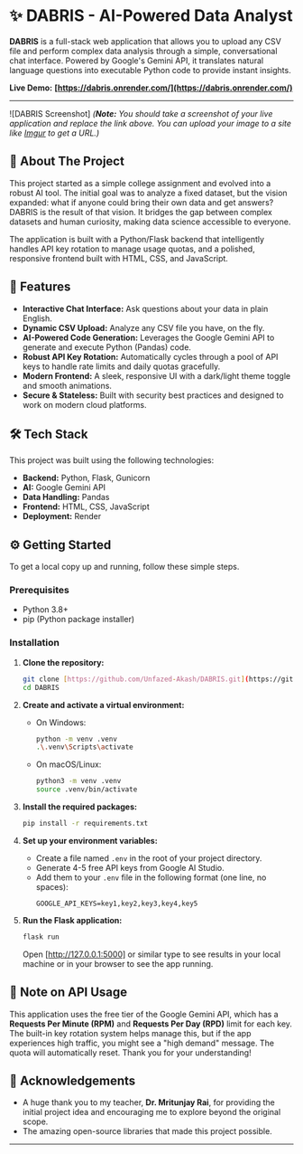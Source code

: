 # ✨ DABRIS - AI-Powered Data Analyst

**DABRIS** is a full-stack web application that allows you to upload any CSV file and perform complex data analysis through a simple, conversational chat interface. Powered by Google's Gemini API, it translates natural language questions into executable Python code to provide instant insights.

**Live Demo:** **[https://dabris.onrender.com/](https://dabris.onrender.com/)**

---

![DABRIS Screenshot]
*(**Note:** You should take a screenshot of your live application and replace the link above. You can upload your image to a site like [Imgur](https://imgur.com/upload) to get a URL.)*

## 🚀 About The Project

This project started as a simple college assignment and evolved into a robust AI tool. The initial goal was to analyze a fixed dataset, but the vision expanded: what if anyone could bring their own data and get answers? DABRIS is the result of that vision. It bridges the gap between complex datasets and human curiosity, making data science accessible to everyone.

The application is built with a Python/Flask backend that intelligently handles API key rotation to manage usage quotas, and a polished, responsive frontend built with HTML, CSS, and JavaScript.

## 🌟 Features

* **Interactive Chat Interface:** Ask questions about your data in plain English.
* **Dynamic CSV Upload:** Analyze any CSV file you have, on the fly.
* **AI-Powered Code Generation:** Leverages the Google Gemini API to generate and execute Python (Pandas) code.
* **Robust API Key Rotation:** Automatically cycles through a pool of API keys to handle rate limits and daily quotas gracefully.
* **Modern Frontend:** A sleek, responsive UI with a dark/light theme toggle and smooth animations.
* **Secure & Stateless:** Built with security best practices and designed to work on modern cloud platforms.

## 🛠️ Tech Stack

This project was built using the following technologies:

* **Backend:** Python, Flask, Gunicorn
* **AI:** Google Gemini API
* **Data Handling:** Pandas
* **Frontend:** HTML, CSS, JavaScript
* **Deployment:** Render

## ⚙️ Getting Started

To get a local copy up and running, follow these simple steps.

### Prerequisites

* Python 3.8+
* pip (Python package installer)

### Installation

1.  **Clone the repository:**
    ```sh
    git clone [https://github.com/Unfazed-Akash/DABRIS.git](https://github.com/Unfazed-Akash/DABRIS.git)
    cd DABRIS
    ```

2.  **Create and activate a virtual environment:**
    * On Windows:
        ```sh
        python -m venv .venv
        .\.venv\Scripts\activate
        ```
    * On macOS/Linux:
        ```sh
        python3 -m venv .venv
        source .venv/bin/activate
        ```

3.  **Install the required packages:**
    ```sh
    pip install -r requirements.txt
    ```

4.  **Set up your environment variables:**
    * Create a file named `.env` in the root of your project directory.
    * Generate 4-5 free API keys from Google AI Studio.
    * Add them to your `.env` file in the following format (one line, no spaces):
        ```
        GOOGLE_API_KEYS=key1,key2,key3,key4,key5
        ```

5.  **Run the Flask application:**
    ```sh
    flask run
    ```
    Open [http://127.0.0.1:5000] or similar type to see results in your local machine or in your browser to see the app running.

## 📝 Note on API Usage

This application uses the free tier of the Google Gemini API, which has a **Requests Per Minute (RPM)** and **Requests Per Day (RPD)** limit for each key. The built-in key rotation system helps manage this, but if the app experiences high traffic, you might see a "high demand" message. The quota will automatically reset. Thank you for your understanding!

## 🙏 Acknowledgements

* A huge thank you to my teacher, **Dr. Mritunjay Rai**, for providing the initial project idea and encouraging me to explore beyond the original scope.
* The amazing open-source libraries that made this project possible.

---
